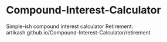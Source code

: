 # Compound-Interest-Calculator
Simple-ish compound interest calculator
Retirement: artikash.github.io/Compound-Interest-Calculator/retirement
